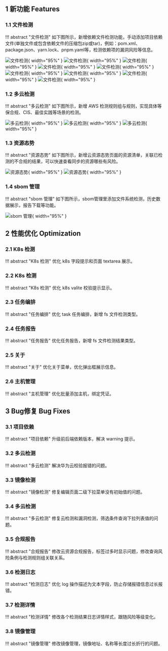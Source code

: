 ## 1 新功能 Features

### 1.1 文件检测

!!! abstract "文件检测"
    如下图所示，新增依赖文件检测功能，手动添加项目依赖文件(单独文件或包含依赖文件的压缩包zip或tar)，例如：pom.xml、package.json、yarn.lock、pnpm.yaml等，检测依赖项的漏洞风险等信息。

![文件检测](../img/release/0.4.1/img.png){ width="95%" }
![文件检测](../img/release/0.4.1/img_1.png){ width="95%" }
![文件检测](../img/release/0.4.1/img_2.png){ width="95%" }
![文件检测](../img/release/0.4.1/img_3.png){ width="95%" }
![文件检测](../img/release/0.4.1/img_4.png){ width="95%" }
![文件检测](../img/release/0.4.1/img_5.png){ width="95%" }
![文件检测](../img/release/0.4.1/img_6.png){ width="95%" }
![文件检测](../img/release/0.4.1/img_7.png){ width="95%" }
![文件检测](../img/release/0.4.1/img_8.png){ width="95%" }

### 1.2 多云检测

!!! abstract "多云检测"
    如下图所示，新增 AWS 检测规则组与规则，实现具体等保合规、CIS、最佳实践等场景的检测。

![多云检测](../img/release/0.4.1/img_9.png){ width="95%" }
![多云检测](../img/release/0.4.1/img_10.png){ width="95%" }
![多云检测](../img/release/0.4.1/img_14.png){ width="95%" }

### 1.3 资源态势

!!! abstract "资源态势"
    如下图所示，新增云资源态势页面的资源清单，关联已检测的不合规的结果，可以快速查看同步的资源哪些有风险。

![资源态势](../img/release/0.4.1/img_11.png){ width="95%" }
![资源态势](../img/release/0.4.1/img_12.png){ width="95%" }

### 1.4 sbom 管理

!!! abstract "sbom 管理"
    如下图所示，sbom管理里添加文件系统检测，历史数据展示，报告下载等功能。

![sbom 管理](../img/release/0.4.1/img_13.png){ width="95%" }


## 2 性能优化 Optimization

### 2.1 K8s 检测

!!! abstract "K8s 检测"
    优化 k8s 字段提示和页面 textarea 展示。

### 2.2 K8s 检测

!!! abstract "K8s 检测"
    优化 k8s valite 校验提示显示。

### 2.3 任务编排

!!! abstract "任务编排"
    优化 task 任务编排，新增 fs 文件检测类型。

### 2.4 任务报告

!!! abstract "任务报告"
    优化任务报告，新增 fs 文件检测结果类型。

### 2.5 关于

!!! abstract "关于"
    优化关于菜单，优化弹出框展示信息。

### 2.6 主机管理

!!! abstract "主机管理"
    优化批量添加主机，绑定凭证。

## 3 Bug修复 Bug Fixes

### 3.1 项目依赖

!!! abstract "项目依赖"
    升级前后端依赖版本，解决 warning 提示。

### 3.2 多云检测

!!! abstract "多云检测"
    解决华为云校验报错的问题。

### 3.3 镜像检测

!!! abstract "镜像检测"
    修复编辑页面二级下拉菜单没有初始值的问题。

### 3.4 多云检测

!!! abstract "多云检测"
    修复云检测和漏洞检测，筛选条件查询下拉列表值的问题。

### 3.5 合规报告

!!! abstract "合规报告"
    修改云资源合规报告，标签过多时显示问题，修改查询风险条例与检测规则组关联关系。

### 3.6 检测日志

!!! abstract "检测日志"
    优化 log 操作描述为文本字段，防止存储报错信息过长报错。

### 3.7 检测详情

!!! abstract "检测详情"
    修改各个检测结果日志详情样式，跟随风险等级变化。

### 3.8 镜像管理

!!! abstract "镜像管理"
    修改镜像管理，镜像地址、名称等长度过长折行的问题。
